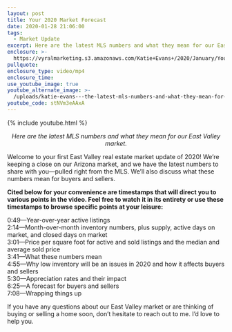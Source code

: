 ```yaml
---
layout: post
title: Your 2020 Market Forecast
date: 2020-01-28 21:06:00
tags:
  - Market Update
excerpt: Here are the latest MLS numbers and what they mean for our East Valley market.
enclosure: >-
  https://vyralmarketing.s3.amazonaws.com/Katie+Evans+/2020/January/Your+2020+Market+Forecast.mp4
pullquote:
enclosure_type: video/mp4
enclosure_time:
use_youtube_image: true
youtube_alternate_image: >-
  /uploads/katie-evans---the-latest-mls-numbers-and-what-they-mean-for-our-2020-market-youtube.jpg
youtube_code: stNVm3eAAxA
---
```


{% include youtube.html %}

<p style="text-align: center;"><em>Here are the latest MLS numbers and what they mean for our East Valley market.</em></p>

Welcome to your first East Valley real estate market update of 2020\! We’re keeping a close on our Arizona market, and we have the latest numbers to share with you—pulled right from the MLS. We’ll also discuss what these numbers mean for buyers and sellers.

**Cited below for your convenience are timestamps that will direct you to various points in the video. Feel free to watch it in its entirety or use these timestamps to browse specific points at your leisure:&nbsp;**

0:49—Year-over-year active listings&nbsp;<br>2:14—Month-over-month inventory numbers, plus supply, active days on market, and closed days on market<br>3:01—Price per square foot for active and sold listings and the median and average sold price<br>3:41—What these numbers mean&nbsp;<br>4:55—Why low inventory will be an issues in 2020 and how it affects buyers and sellers<br>5:30—Appreciation rates and their impact<br>6:25—A forecast for buyers and sellers&nbsp;<br>7:08—Wrapping things up

If you have any questions about our East Valley market or are thinking of buying or selling a home soon, don’t hesitate to reach out to me. I’d love to help you.<br>&nbsp;

&nbsp;
